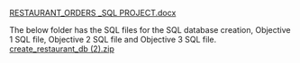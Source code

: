 


[RESTAURANT_ORDERS _SQL PROJECT.docx](https://github.com/user-attachments/files/18812005/RESTAURANT_ORDERS._SQL.PROJECT.docx)

The below folder has the SQL files for the SQL database creation,  Objective 1 SQL file, Objective 2 SQL file and Objective 3 SQL file.
[create_restaurant_db (2).zip](https://github.com/user-attachments/files/18812144/create_restaurant_db.2.zip)
